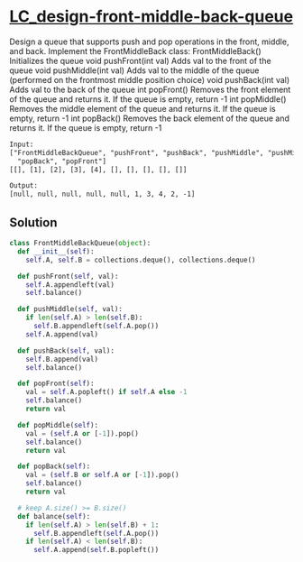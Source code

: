# [LC_design-front-middle-back-queue](https://leetcode.com/problems/design-front-middle-back-queue)

Design a queue that supports push and pop operations in the front, middle, and back.
Implement the FrontMiddleBack class:
  FrontMiddleBack() Initializes the queue
  void pushFront(int val) Adds val to the front of the queue
  void pushMiddle(int val) Adds val to the middle of the queue (performed on the frontmost middle position choice)
  void pushBack(int val) Adds val to the back of the queue
  int popFront() Removes the front element of the queue and returns it. If the queue is empty, return -1
  int popMiddle() Removes the middle element of the queue and returns it. If the queue is empty, return -1
  int popBack() Removes the back element of the queue and returns it. If the queue is empty, return -1

```txt
Input:
["FrontMiddleBackQueue", "pushFront", "pushBack", "pushMiddle", "pushMiddle", "popFront", "popMiddle", "popMiddle",
  "popBack", "popFront"]
[[], [1], [2], [3], [4], [], [], [], [], []]

Output:
[null, null, null, null, null, 1, 3, 4, 2, -1]
```

## Solution

```py
class FrontMiddleBackQueue(object):
  def __init__(self):
    self.A, self.B = collections.deque(), collections.deque()

  def pushFront(self, val):
    self.A.appendleft(val)
    self.balance()

  def pushMiddle(self, val):
    if len(self.A) > len(self.B):
      self.B.appendleft(self.A.pop())
    self.A.append(val)

  def pushBack(self, val):
    self.B.append(val)
    self.balance()

  def popFront(self):
    val = self.A.popleft() if self.A else -1
    self.balance()
    return val

  def popMiddle(self):
    val = (self.A or [-1]).pop()
    self.balance()
    return val

  def popBack(self):
    val = (self.B or self.A or [-1]).pop()
    self.balance()
    return val

  # keep A.size() >= B.size()
  def balance(self):
    if len(self.A) > len(self.B) + 1:
      self.B.appendleft(self.A.pop())
    if len(self.A) < len(self.B):
      self.A.append(self.B.popleft())
```
